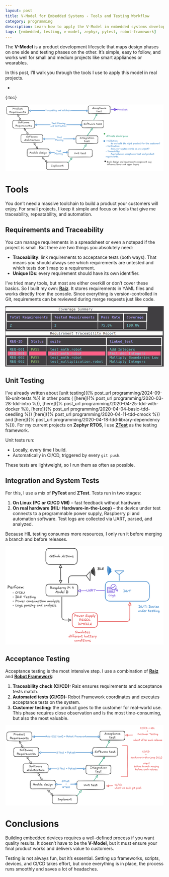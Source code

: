 ```yaml
---
layout: post
title: V-Model for Embedded Systems - Tools and Testing Workflow
category: programming
description: Learn how to apply the V-Model in embedded systems development. From requirements traceability to unit, integration, and acceptance testing using Zephyr, PyTest, and Robot Framework.
tags: [embedded, testing, v-model, zephyr, pytest, robot-framework]
---
```


The **V-Model** is a product development lifecycle that maps design phases on one side and testing phases on the other. It’s simple, easy to follow, and works well for small and medium projects like smart appliances or wearables.

In this post, I’ll walk you through the tools I use to apply this model in real projects.

* 
{:toc}

![v-model](/images/posts/v-model.png)

# Tools

You don’t need a massive toolchain to build a product your customers will enjoy. For small projects, I keep it simple and focus on tools that give me traceability, repeatability, and automation.


## Requirements and Traceability

You can manage requirements in a spreadsheet or even a notepad if the project is small. But there are two things you absolutely need:

* **Traceability**: link requirements to acceptance tests (both ways). That means you should always see which requirements are untested and which tests don’t map to a requirement.
* **Unique IDs**: every requirement should have its own identifier.

I’ve tried many tools, but most are either overkill or don’t cover these basics. So I built my own: [**Raiz**](https://github.com/daleonpz/raiz). It stores requirements in YAML files and works directly from the console. Since everything is version-controlled in Git, requirements can be reviewed during merge requests just like code.

![raiz](/images/posts/raiz-cli.png)

## Unit Testing

I’ve already written about [unit testing]({% post_url programming/2024-09-18-unit-tests %}) in other posts ( [here]({% post_url programming/2020-03-28-tdd-intro %}), [here]({% post_url programming/2020-04-25-tdd-with-docker %}), [here]({% post_url programming/2020-04-04-basic-tdd-ceedling %}) [here]({% post_url programming/2020-04-11-tdd-cmock %})  and [here]({% post_url programming/2020-04-18-tdd-library-dependency %})).  For my current projects on **Zephyr RTOS**, I use **[ZTest](https://docs.zephyrproject.org/latest/develop/test/ztest.html)** as the testing framework.

Unit tests run:
* Locally, every time I build.
* Automatically in CI/CD, triggered by every `git push`.

These tests are lightweight, so I run them as often as possible.

## Integration and System Tests

For this, I use a mix of **PyTest** and **ZTest**. Tests run in two stages:

1. **On Linux (PC or CI/CD VM)** – fast feedback without hardware.
2. **On real hardware (HIL: Hardware-in-the-Loop)** – the device under test connects to a programmable power supply, Raspberry pi and automation software. Test logs are collected via UART, parsed, and analyzed.

Because HIL testing consumes more resources, I only run it before merging a branch and before releases.

![hil-testing](/images/posts/hil-testing.png)

## Acceptance Testing

Acceptance testing is the most intensive step. I use a combination of [**Raiz**](https://github.com/daleonpz/raiz) and [**Robot Framework**](https://robotframework.org/):

1. **Traceability check (CI/CD):** Raiz ensures requirements and acceptance tests match.
2. **Automated tests (CI/CD):** Robot Framework coordinates and executes acceptance tests on the system.
3. **Customer testing:** the product goes to the customer for real-world use. This phase requires close observation and is the most time-consuming, but also the most valuable.

![v-model-testing](/images/posts/v-model-testing.png)

# Conclusions

Building embedded devices requires a well-defined process if you want quality results. It doesn’t have to be the **V-Model**, but it must ensure your final product works and delivers value to customers.

Testing is not always fun, but it’s essential. Setting up frameworks, scripts, devices, and CI/CD takes effort, but once everything is in place, the process runs smoothly and saves a lot of headaches.
